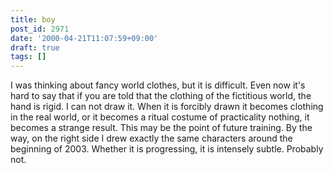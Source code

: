 ```yaml
---
title: boy
post_id: 2971
date: '2000-04-21T11:07:59+09:00'
draft: true
tags: []
---
```


I was thinking about fancy world clothes, but it is difficult. Even now it's hard to say that if you are told that the clothing of the fictitious world, the hand is rigid. I can not draw it. When it is forcibly drawn it becomes clothing in the real world, or it becomes a ritual costume of practicality nothing, it becomes a strange result. This may be the point of future training. By the way, on the right side I drew exactly the same characters around the beginning of 2003. Whether it is progressing, it is intensely subtle. Probably not.
